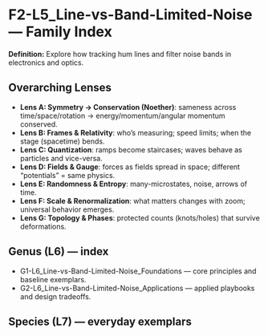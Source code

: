 # F2-L5_Line-vs-Band-Limited-Noise — Family Index
**Definition:** Explore how tracking hum lines and filter noise bands in electronics and optics.

## Overarching Lenses

- **Lens A: Symmetry -> Conservation (Noether)**: sameness across time/space/rotation → energy/momentum/angular momentum conserved.
- **Lens B: Frames & Relativity**: who’s measuring; speed limits; when the stage (spacetime) bends.
- **Lens C: Quantization**: ramps become staircases; waves behave as particles and vice-versa.
- **Lens D: Fields & Gauge**: forces as fields spread in space; different “potentials” = same physics.
- **Lens E: Randomness & Entropy**: many-microstates, noise, arrows of time.
- **Lens F: Scale & Renormalization**: what matters changes with zoom; universal behavior emerges.
- **Lens G: Topology & Phases**: protected counts (knots/holes) that survive deformations.

## Genus (L6) — index
- G1-L6_Line-vs-Band-Limited-Noise_Foundations — core principles and baseline exemplars.
- G2-L6_Line-vs-Band-Limited-Noise_Applications — applied playbooks and design tradeoffs.

## Species (L7) — everyday exemplars
